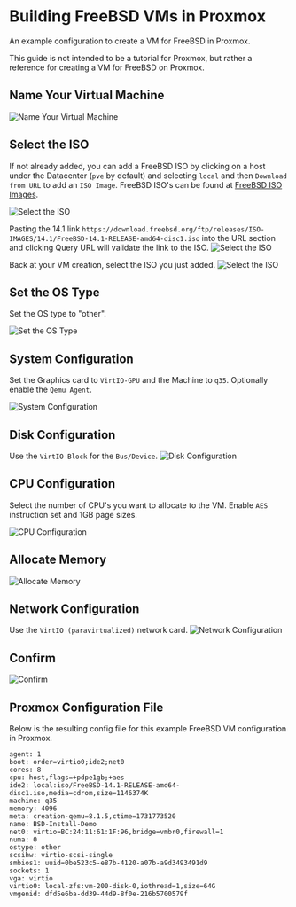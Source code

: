 # Building FreeBSD VMs in Proxmox

An example configuration to create a VM for FreeBSD in Proxmox.

This guide is not intended to be a tutorial for Proxmox, but rather a reference for creating a VM for FreeBSD on Proxmox.

## Name Your Virtual Machine
![Name Your Virtual Machine](images/proxmox-create-vm-010.avif)

## Select the ISO

If not already added, you can add a FreeBSD ISO by clicking on a host under the Datacenter (`pve` by default) and selecting `local` and then `Download from URL` to add an `ISO Image`.
FreeBSD ISO's can be found at [FreeBSD ISO Images](https://download.freebsd.org/ftp/releases/ISO-IMAGES/).

![Select the ISO](images/proxmox-create-vm-021.avif)

Pasting the 14.1 link `https://download.freebsd.org/ftp/releases/ISO-IMAGES/14.1/FreeBSD-14.1-RELEASE-amd64-disc1.iso` into the URL section and clicking Query URL will validate the link to the ISO.
![Select the ISO](images/proxmox-create-vm-022.avif)

Back at your VM creation, select the ISO you just added.
![Select the ISO](images/proxmox-create-vm-020.avif)

## Set the OS Type

Set the OS type to "other".

![Set the OS Type](images/proxmox-create-vm-030.avif)

## System Configuration

Set the Graphics card to `VirtIO-GPU` and the Machine to `q35`.
Optionally enable the `Qemu Agent`.

![System Configuration](images/proxmox-create-vm-040.avif)

## Disk Configuration

Use the `VirtIO Block` for the `Bus/Device`.
![Disk Configuration](images/proxmox-create-vm-050.avif)

## CPU Configuration

Select the number of CPU's you want to allocate to the VM.
Enable `AES` instruction set and 1GB page sizes.

![CPU Configuration](images/proxmox-create-vm-060.avif)

## Allocate Memory
![Allocate Memory](images/proxmox-create-vm-070.avif)

## Network Configuration

Use the `VirtIO (paravirtualized)` network card.
![Network Configuration](images/proxmox-create-vm-080.avif)

## Confirm
![Confirm](images/proxmox-create-vm-090.avif)

## Proxmox Configuration File

Below is the resulting config file for this example FreeBSD VM configuration in Proxmox.
```
agent: 1
boot: order=virtio0;ide2;net0
cores: 8
cpu: host,flags=+pdpe1gb;+aes
ide2: local:iso/FreeBSD-14.1-RELEASE-amd64-disc1.iso,media=cdrom,size=1146374K
machine: q35
memory: 4096
meta: creation-qemu=8.1.5,ctime=1731773520
name: BSD-Install-Demo
net0: virtio=BC:24:11:61:1F:96,bridge=vmbr0,firewall=1
numa: 0
ostype: other
scsihw: virtio-scsi-single
smbios1: uuid=0be523c5-e87b-4120-a07b-a9d3493491d9
sockets: 1
vga: virtio
virtio0: local-zfs:vm-200-disk-0,iothread=1,size=64G
vmgenid: dfd5e6ba-dd39-44d9-8f0e-216b5700579f
```